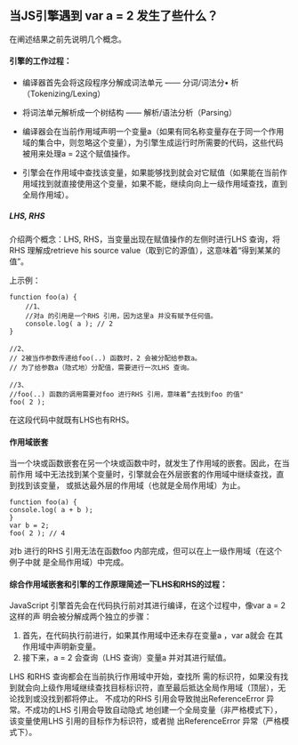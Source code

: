 ## 当JS引擎遇到 var a = 2 发生了些什么？

在阐述结果之前先说明几个概念。

#### 引擎的工作过程：
- 编译器首先会将这段程序分解成词法单元 —— 分词/词法分• 析（Tokenizing/Lexing）

- 将词法单元解析成一个树结构 —— 解析/语法分析（Parsing）

- 编译器会在当前作用域声明一个变量a（如果有同名称变量存在于同一个作用域的集合中，则忽略这个变量），为引擎生成运行时所需要的代码，这些代码被用来处理a = 2这个赋值操作。

- 引擎会在作用域中查找该变量，如果能够找到就会对它赋值（如果能在当前作用域找到就直接使用这个变量，如果不能，继续向向上一级作用域查找，直到全局作用域）。


##### LHS, RHS
介绍两个概念：LHS, RHS，当变量出现在赋值操作的左侧时进行LHS 查询，将RHS 理解成retrieve his source value（取到它的源值），这意味着“得到某某的值”。

上示例：

```
function foo(a) {
    //1、
    //对a 的引用是一个RHS 引用，因为这里a 并没有赋予任何值。
    console.log( a ); // 2
}

//2、
// 2被当作参数传递给foo(..) 函数时，2 会被分配给参数a。
// 为了给参数a（隐式地）分配值，需要进行一次LHS 查询。

//3、
//foo(..) 函数的调用需要对foo 进行RHS 引用，意味着“去找到foo 的值"
foo( 2 );
```
在这段代码中就既有LHS也有RHS。

#### 作用域嵌套
当一个块或函数嵌套在另一个块或函数中时，就发生了作用域的嵌套。因此，在当前作用
域中无法找到某个变量时，引擎就会在外层嵌套的作用域中继续查找，直到找到该变量，
或抵达最外层的作用域（也就是全局作用域）为止。


```
function foo(a) {
console.log( a + b );
}
var b = 2;
foo( 2 ); // 4
```

对b 进行的RHS 引用无法在函数foo 内部完成，但可以在上一级作用域（在这个例子中就
是全局作用域）中完成。

#### 综合作用域嵌套和引擎的工作原理简述一下LHS和RHS的过程：

JavaScript 引擎首先会在代码执行前对其进行编译，在这个过程中，像var a = 2 这样的声
明会被分解成两个独立的步骤：

1. 首先，在代码执行前进行，如果其作用域中还未存在变量a ，var a就会 在其作用域中声明新变量。
2. 接下来，a = 2 会查询（LHS 查询）变量a 并对其进行赋值。

LHS 和RHS 查询都会在当前执行作用域中开始，查找所
需的标识符，如果没有找到就会向上级作用域继续查找目标标识符，直至最后抵达全局作用域（顶层），无论找到或没找到都将停止。
不成功的RHS 引用会导致抛出ReferenceError 异常。不成功的LHS 引用会导致自动隐式
地创建一个全局变量（非严格模式下），该变量使用LHS 引用的目标作为标识符，或者抛
出ReferenceError 异常（严格模式下）。